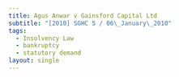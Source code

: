 ```yaml
---
title: Agus Anwar v Gainsford Capital Ltd
subtitle: "[2010] SGHC 5 / 06\_January\_2010"
tags:
  - Insolvency Law
  - bankruptcy
  - statutory demand
layout: single
---
```


